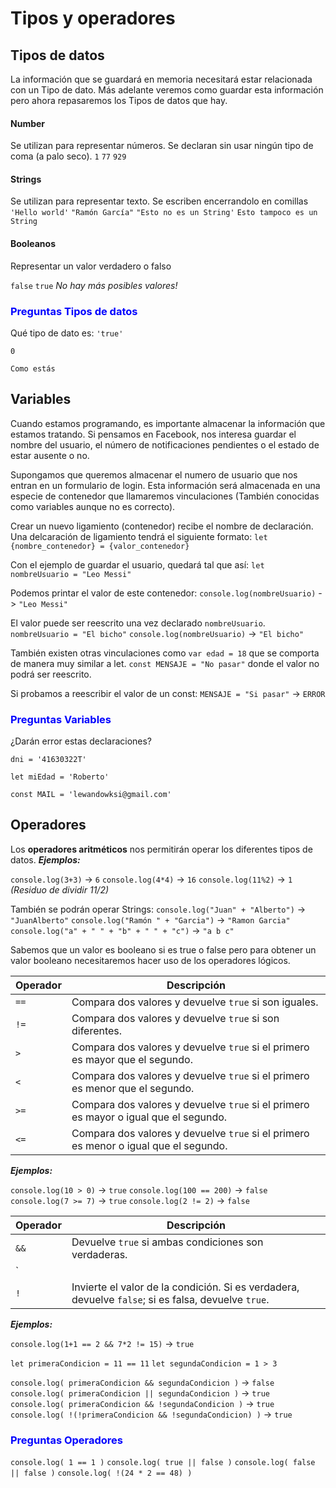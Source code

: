 # Tipos y operadores

## Tipos de datos
La información que se guardará en memoria necesitará estar relacionada con un Tipo de dato. Más adelante veremos como guardar esta información pero ahora repasaremos los Tipos de datos que hay.
#### Number
Se utilizan para representar números.
Se declaran sin usar ningún tipo de coma (a palo seco).
`1`
`77`
`929`

#### Strings
Se utilizan para representar texto.
Se escriben encerrandolo en comillas
`'Hello world'`
`"Ramón García"`
`"Esto no es un String'`
`Esto tampoco es un String`

#### Booleanos
Representar un valor verdadero o falso

`false`
`true`
*No hay más posibles valores!*

### <span style="color:blue">Preguntas Tipos de datos</span>
Qué tipo de dato es:
`'true'`

`0`

`Como estás`
## Variables
Cuando estamos programando, es importante almacenar la información que estamos tratando.
Si pensamos en Facebook, nos interesa guardar el nombre del usuario, el número de notificaciones pendientes o 
el estado de estar ausente o no.

Supongamos que queremos almacenar el numero de usuario que nos entran en un formulario de login.
Esta información será almacenada en una especie de contenedor que llamaremos vinculaciones (También conocidas como variables aunque no es correcto).

Crear un nuevo ligamiento (contenedor) recibe el nombre de declaración.
Una delcaración de ligamiento tendrá el siguiente formato:
`let {nombre_contenedor} = {valor_contenedor}`

Con el ejemplo de guardar el usuario, quedará tal que así:
`let nombreUsuario = "Leo Messi"`

Podemos printar el valor de este contenedor:
`console.log(nombreUsuario)` -> `"Leo Messi"`

El valor puede ser reescrito una vez declarado `nombreUsuario`.
`nombreUsuario = "El bicho"` 
`console.log(nombreUsuario)` -> `"El bicho"`


También existen otras vinculaciones como
`var edad = 18` que se comporta de manera muy similar a let.
`const MENSAJE = "No pasar"` donde el valor no podrá ser reescrito.

Si probamos a reescribir el valor de un const:
`MENSAJE = "Si pasar"` -> `ERROR`

### <span style="color:blue">Preguntas Variables</span>

¿Darán error estas declaraciones?

`dni = '41630322T'`

`let miEdad = 'Roberto'`

`const MAIL = 'lewandowksi@gmail.com'`

## Operadores
Los **operadores aritméticos** nos permitirán operar los diferentes tipos de datos.
***Ejemplos:***

`console.log(3+3)` -> `6`
`console.log(4*4)` -> `16`
`console.log(11%2)` -> `1`   *(Residuo de dividir 11/2)*

También se podrán operar Strings:
`console.log("Juan" + "Alberto")` -> `"JuanAlberto"`
`console.log("Ramón " + "Garcia")` -> `"Ramon Garcia"`
`console.log("a" + " " + "b" + " " + "c")` -> `"a b c"`




Sabemos que un valor es booleano si es true o false pero para obtener un valor booleano necesitaremos hacer uso de los operadores lógicos.

| Operador | Descripción |
| --- | --- |
| `==` | Compara dos valores y devuelve `true` si son iguales. |
| `!=` | Compara dos valores y devuelve `true` si son diferentes. |
| `>` | Compara dos valores y devuelve `true` si el primero es mayor que el segundo. |
| `<` | Compara dos valores y devuelve `true` si el primero es menor que el segundo. |
| `>=` | Compara dos valores y devuelve `true` si el primero es mayor o igual que el segundo. |
| `<=` | Compara dos valores y devuelve `true` si el primero es menor o igual que el segundo. |

***Ejemplos:***

`console.log(10 > 0)` -> `true`
`console.log(100 == 200)` -> `false`
`console.log(7 >= 7)` -> `true`
`console.log(2 != 2)` -> `false`

| Operador | Descripción |
| --- | --- |
| `&&` | Devuelve `true` si ambas condiciones son verdaderas. |
| `||` | Devuelve `true` si al menos una de las condiciones es verdadera. |
| `!` | Invierte el valor de la condición. Si es verdadera, devuelve `false`; si es falsa, devuelve `true`. |

***Ejemplos:***

`console.log(1+1 == 2 && 7*2 != 15)` -> `true`

`let primeraCondicion = 11 == 11`
`let segundaCondicion = 1 > 3`

`console.log( primeraCondicion && segundaCondicion )` -> `false`
`console.log( primeraCondicion || segundaCondicion )` -> `true`
`console.log( primeraCondicion && !segundaCondicion )` -> `true`
`console.log( !(!primeraCondicion && !segundaCondicion) )` -> `true`

### <span style="color:blue">Preguntas Operadores</span>
`console.log( 1 == 1 )`
`console.log( true || false )`
`console.log( false || false )`
`console.log( !(24 * 2 == 48) )`